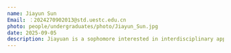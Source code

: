 ```yaml
---
name: Jiayun Sun
Email: ：2024270902013@std.uestc.edu.cn
photo: people/undergraduates/photo/Jiayun_Sun.jpg
date: 2025-09-05
description: Jiayuan is a sophomore interested in interdisciplinary applications of AI in scientific research. He hopes to gain practical experience and contribute to the development of relevant research projects.
---
```


